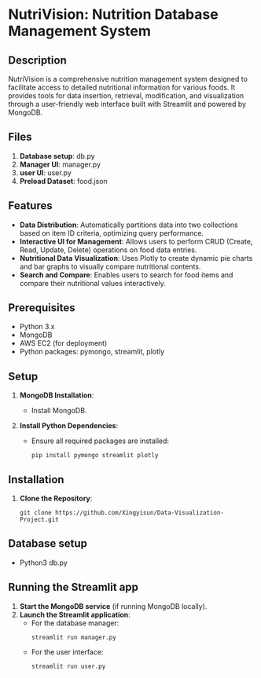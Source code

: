 
# NutriVision: Nutrition Database Management System

## Description
NutriVision is a comprehensive nutrition management system designed to facilitate access to detailed nutritional information for various foods. It provides tools for data insertion, retrieval, modification, and visualization through a user-friendly web interface built with Streamlit and powered by MongoDB.

## Files 
1. **Database setup**: db.py
2. **Manager UI**: manager.py
3. **user UI**: user.py
4. **Preload Dataset**: food.json

## Features
- **Data Distribution**: Automatically partitions data into two collections based on item ID criteria, optimizing query performance.
- **Interactive UI for Management**: Allows users to perform CRUD (Create, Read, Update, Delete) operations on food data entries.
- **Nutritional Data Visualization**: Uses Plotly to create dynamic pie charts and bar graphs to visually compare nutritional contents.
- **Search and Compare**: Enables users to search for food items and compare their nutritional values interactively.

## Prerequisites
- Python 3.x
- MongoDB
- AWS EC2 (for deployment)
- Python packages: pymongo, streamlit, plotly

## Setup
1. **MongoDB Installation**:
   - Install MongoDB.

2. **Install Python Dependencies**:
   - Ensure all required packages are installed:
     ```
     pip install pymongo streamlit plotly
     ```

## Installation
1. **Clone the Repository**:
   ```
   git clone https://github.com/Xingyisun/Data-Visualization-Project.git
   ```
## Database setup
   - Python3 db.py
## Running the Streamlit app
1. **Start the MongoDB service** (if running MongoDB locally).
2. **Launch the Streamlit application**:
   - For the database manager:
     ```
     streamlit run manager.py
     ```
   - For the user interface:
     ```
     streamlit run user.py
     ```

